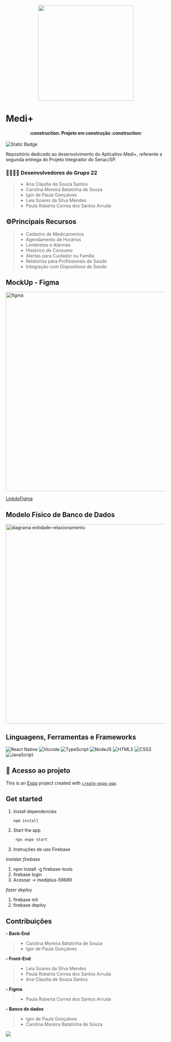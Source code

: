 <p align="center">
  <img src="https://github.com/user-attachments/assets/95bb6eee-bbd1-4cce-972d-bc9d05b862d6" width="300" />
</p>

# Medi+

<h4 align="center"> 
    :construction:  Projeto em construção  :construction:
</h4>

![Static Badge](https://img.shields.io/badge/lan%C3%A7amento-junho_2025-blue)
>
Repositório dedicado ao desenvolvimento do Aplicativo Medi+, referente a segunda entrega do Projeto Integrador do Senac/SP.

### 👩‍💻👨‍💻 Desenvolvedores do Grupo 22
> - Ana Cláudia de Souza Santos
> - Carolina Moreira Batatinha de Souza
> - Igor de Paula Gonçalves
> - Leia Soares da Silva Mendes
> - Paula Roberta Correa dos Santos Arruda

## ⚙️Principais Recursos
> - Cadastro de Medicamentos
> - Agendamento de Horários
> - Lembretes e Alarmes
> - Histórico de Consumo
> - Alertas para Cuidador ou Família
> - Relatórios para Profissionais de Saúde
> - Integração com Dispositivos de Saúde

## MockUp - Figma

<img width="626" alt="figma" src="https://github.com/user-attachments/assets/6a523886-217f-4649-b9d3-a261b4d2b5ba" />

[LinkdoFigma](https://www.figma.com/design/Bvitnl7LlqjqmnhWQa9Qse/PI---Android----Final?node-id=0-1&t=YqK3cq7xFaGVha1j-1)

## Modelo Físico de Banco de Dados

<img width="626" alt="diagrama entidade-relacionamento" src="https://github.com/user-attachments/assets/fc3c131b-d87b-4a50-8ea8-23acdd55381e" />

## Linguagens, Ferramentas e Frameworks
![React Native](https://img.shields.io/badge/React_Native-20232A?style=for-the-badge&logo=react&logoColor=61DAFB)
![Vscode](https://img.shields.io/badge/Vscode-007ACC?style=for-the-badge&logo=visual-studio-code&logoColor=white)
![TypeScript](https://img.shields.io/badge/typescript-%23007ACC.svg?style=for-the-badge&logo=typescript&logoColor=white)
![NodeJS](https://img.shields.io/badge/node.js-6DA55F?style=for-the-badge&logo=node.js&logoColor=white)
![HTML5](https://img.shields.io/badge/html5-%23E34F26.svg?style=for-the-badge&logo=html5&logoColor=white)
![CSS3](https://img.shields.io/badge/css3-%231572B6.svg?style=for-the-badge&logo=css3&logoColor=white)
![JavaScript](https://img.shields.io/badge/javascript-%23323330.svg?style=for-the-badge&logo=javascript&logoColor=%23F7DF1E)

## 📁 Acesso ao projeto

This is an [Expo](https://expo.dev) project created with [`create-expo-app`](https://www.npmjs.com/package/create-expo-app).

## Get started

1. Install dependencies

   ```bash
   npm install
   ```

2. Start the app

   ```bash
    npx expo start
   ```

3. Instruções de uso Firebase

*Instalar firebase*
1. npm install -g firebase-tools
2. firebase login
3. Acessar -> mediplus-59689

*fazer deploy*
1. firebase init
2. firebase deploy

## Contribuições
**- Back-End**
> - Carolina Moreira Batatinha de Souza
> - Igor de Paula Gonçalves

**- Front-End**
> - Leia Soares da Silva Mendes
> - Paula Roberta Correa dos Santos Arruda
> - Ana Cláudia de Souza Santos

**- Figma**
> - Paula Roberta Correa dos Santos Arruda

**- Banco de dados**
> - Igor de Paula Gonçalves
> - Carolina Moreira Batatinha de Souza

<a href="#license"><img src="https://img.shields.io/github/license/sourcerer-io/hall-of-fame.svg?colorB=ff0000"></a>
